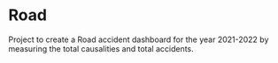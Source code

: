 # Road
Project to create a Road accident dashboard for the year 2021-2022 by measuring the total causalities and total accidents.
